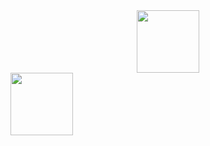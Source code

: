 <div id="header" align="center">
  <img src="https://media.giphy.com/media/du3J3cXyzhj75IOgvA/giphy.gif" width="100"/>
</div>

<div id="counter" alignt="center">
  <img src="https://komarev.com/ghpvc/?username=your-github-username&style=flat-square&color=blue" width="100"/>
</div>





